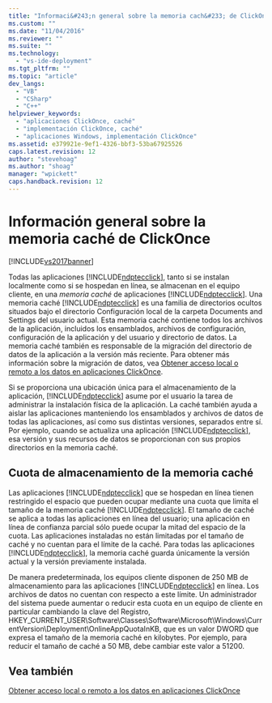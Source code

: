 ```yaml
---
title: "Informaci&#243;n general sobre la memoria cach&#233; de ClickOnce | Microsoft Docs"
ms.custom: ""
ms.date: "11/04/2016"
ms.reviewer: ""
ms.suite: ""
ms.technology: 
  - "vs-ide-deployment"
ms.tgt_pltfrm: ""
ms.topic: "article"
dev_langs: 
  - "VB"
  - "CSharp"
  - "C++"
helpviewer_keywords: 
  - "aplicaciones ClickOnce, caché"
  - "implementación ClickOnce, caché"
  - "aplicaciones Windows, implementación ClickOnce"
ms.assetid: e379921e-9ef1-4326-bbf3-53ba67925526
caps.latest.revision: 12
author: "stevehoag"
ms.author: "shoag"
manager: "wpickett"
caps.handback.revision: 12
---
```

# Informaci&#243;n general sobre la memoria cach&#233; de ClickOnce
[!INCLUDE[vs2017banner](../code-quality/includes/vs2017banner.md)]

Todas las aplicaciones [!INCLUDE[ndptecclick](../deployment/includes/ndptecclick_md.md)], tanto si se instalan localmente como si se hospedan en línea, se almacenan en el equipo cliente, en una *memoria caché* de aplicaciones [!INCLUDE[ndptecclick](../deployment/includes/ndptecclick_md.md)].  Una memoria caché [!INCLUDE[ndptecclick](../deployment/includes/ndptecclick_md.md)] es una familia de directorios ocultos situados bajo el directorio Configuración local de la carpeta Documents and Settings del usuario actual.  Esta memoria caché contiene todos los archivos de la aplicación, incluidos los ensamblados, archivos de configuración, configuración de la aplicación y del usuario y directorio de datos.  La memoria caché también es responsable de la migración del directorio de datos de la aplicación a la versión más reciente.  Para obtener más información sobre la migración de datos, vea [Obtener acceso local o remoto a los datos en aplicaciones ClickOnce](../deployment/accessing-local-and-remote-data-in-clickonce-applications.md).  
  
 Si se proporciona una ubicación única para el almacenamiento de la aplicación, [!INCLUDE[ndptecclick](../deployment/includes/ndptecclick_md.md)] asume por el usuario la tarea de administrar la instalación física de la aplicación.  La caché también ayuda a aislar las aplicaciones manteniendo los ensamblados y archivos de datos de todas las aplicaciones, así como sus distintas versiones, separados entre sí.  Por ejemplo, cuando se actualiza una aplicación [!INCLUDE[ndptecclick](../deployment/includes/ndptecclick_md.md)], esa versión y sus recursos de datos se proporcionan con sus propios directorios en la memoria caché.  
  
## Cuota de almacenamiento de la memoria caché  
 Las aplicaciones [!INCLUDE[ndptecclick](../deployment/includes/ndptecclick_md.md)] que se hospedan en línea tienen restringido el espacio que pueden ocupar mediante una cuota que limita el tamaño de la memoria caché [!INCLUDE[ndptecclick](../deployment/includes/ndptecclick_md.md)].  El tamaño de caché se aplica a todas las aplicaciones en línea del usuario; una aplicación en línea de confianza parcial sólo puede ocupar la mitad del espacio de la cuota.  Las aplicaciones instaladas no están limitadas por el tamaño de caché y no cuentan para el límite de la caché.  Para todas las aplicaciones [!INCLUDE[ndptecclick](../deployment/includes/ndptecclick_md.md)], la memoria caché guarda únicamente la versión actual y la versión previamente instalada.  
  
 De manera predeterminada, los equipos cliente disponen de 250 MB de almacenamiento para las aplicaciones [!INCLUDE[ndptecclick](../deployment/includes/ndptecclick_md.md)] en línea.  Los archivos de datos no cuentan con respecto a este límite.  Un administrador del sistema puede aumentar o reducir esta cuota en un equipo de cliente en particular cambiando la clave del Registro, HKEY\_CURRENT\_USER\\Software\\Classes\\Software\\Microsoft\\Windows\\CurrentVersion\\Deployment\\OnlineAppQuotaInKB, que es un valor DWORD que expresa el tamaño de la memoria caché en kilobytes.  Por ejemplo, para reducir el tamaño de caché a 50 MB, debe cambiar este valor a 51200.  
  
## Vea también  
 [Obtener acceso local o remoto a los datos en aplicaciones ClickOnce](../deployment/accessing-local-and-remote-data-in-clickonce-applications.md)